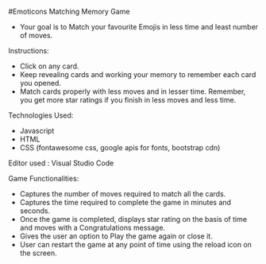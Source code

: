
#Emoticons Matching Memory Game

- Your goal is to Match your favourite Emojis in less time and least number of moves.

Instructions: 

- Click on any card.
- Keep revealing cards and working your memory to remember each card you opened.
- Match cards properly with less moves and in lesser time. Remember, you get more star ratings if you finish in less moves and less time.

Technologies Used:

- Javascript
- HTML
- CSS (fontawesome css, google apis for fonts, bootstrap cdn)

Editor used : Visual Studio Code 

Game Functionalities:

- Captures the number of moves required to match all the cards.
- Captures the time required to complete the game in minutes and seconds.
- Once the game is completed, displays star rating on the basis of time and moves with a Congratulations message.
- Gives the user an option to Play the game again or close it.
- User can restart the game at any point of time using the reload icon on the screen.

